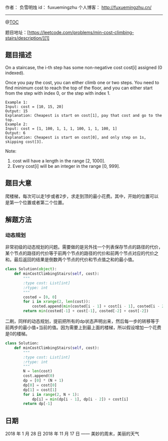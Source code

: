 
作者： 负雪明烛
id：	fuxuemingzhu
个人博客：	http://fuxuemingzhu.cn/

---
@[TOC](目录)

题目地址：[https://leetcode.com/problems/min-cost-climbing-stairs/description/][1]


## 题目描述

On a staircase, the i-th step has some non-negative cost cost[i] assigned (0 indexed).

Once you pay the cost, you can either climb one or two steps. You need to find minimum cost to reach the top of the floor, and you can either start from the step with index 0, or the step with index 1.

    Example 1:
    Input: cost = [10, 15, 20]
    Output: 15
    Explanation: Cheapest is start on cost[1], pay that cost and go to the top.
    Example 2:
    Input: cost = [1, 100, 1, 1, 1, 100, 1, 1, 100, 1]
    Output: 6
    Explanation: Cheapest is start on cost[0], and only step on 1s, skipping cost[3].

Note:

1. cost will have a length in the range [2, 1000].
1. Every cost[i] will be an integer in the range [0, 999].

## 题目大意

爬楼梯，每次可以走1步或者2步，求走到顶的最小花费。其中，开始的位置可以是第一个位置或者第二个位置。

## 解题方法

### 动态规划

非常初级的动态规划的问题。需要做的是另外找一个列表保存节点的路径的代价，某个节点的路径的代价等于前两个节点的路径的代价和前两个节点对应的代价之和。最后返回的结果是倒数两个节点的代价和节点值之和的最小值。

```python
class Solution(object):
    def minCostClimbingStairs(self, cost):
        """
        :type cost: List[int]
        :rtype: int
        """
        costed = [0, 0]
        for i in xrange(2, len(cost)):
            costed.append(min(costed[i - 1] + cost[i - 1], costed[i - 2] + cost[i - 2]))
        return min(costed[-1] + cost[-1], costed[-2] + cost[-2])
```

二刷，同样的动态规划，提前把所有的dp状态声明出来，然后每一步的转移等于前两步的最小值+当前的值。因为需要上到最上面的楼梯，所以假设增加一个花费是0的楼梯。


```python
class Solution:
    def minCostClimbingStairs(self, cost):
        """
        :type cost: List[int]
        :rtype: int
        """
        N = len(cost)
        cost.append(0)
        dp = [0] * (N + 1)
        dp[0] = cost[0]
        dp[1] = cost[1]
        for i in range(2, N + 1):
            dp[i] = min(dp[i - 1], dp[i - 2]) + cost[i]
        return dp[-1]
```

## 日期

2018 年 1 月 28 日 
2018 年 11 月 17 日 —— 美妙的周末，美丽的天气

  [1]: https://leetcode.com/problems/min-cost-climbing-stairs/description/
